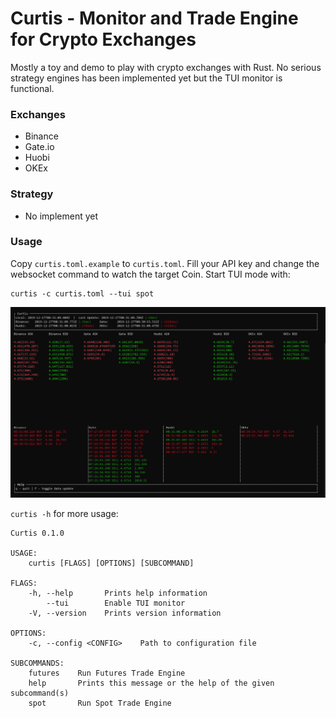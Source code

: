 Curtis - Monitor and Trade Engine for Crypto Exchanges
====

Mostly a toy and demo to play with crypto exchanges with Rust. No serious strategy engines has been implemented yet but the TUI monitor is functional.

### Exchanges
* Binance
* Gate.io
* Huobi
* OKEx

### Strategy
* No implement yet

### Usage

Copy `curtis.toml.example` to `curtis.toml`. Fill your API key and change the websocket command to watch the target Coin. Start TUI mode with:

```
curtis -c curtis.toml --tui spot
```

![screenshot](tui.png)

`curtis -h` for more usage:

```
Curtis 0.1.0

USAGE:
    curtis [FLAGS] [OPTIONS] [SUBCOMMAND]

FLAGS:
    -h, --help       Prints help information
        --tui        Enable TUI monitor
    -V, --version    Prints version information

OPTIONS:
    -c, --config <CONFIG>    Path to configuration file

SUBCOMMANDS:
    futures    Run Futures Trade Engine
    help       Prints this message or the help of the given subcommand(s)
    spot       Run Spot Trade Engine
```